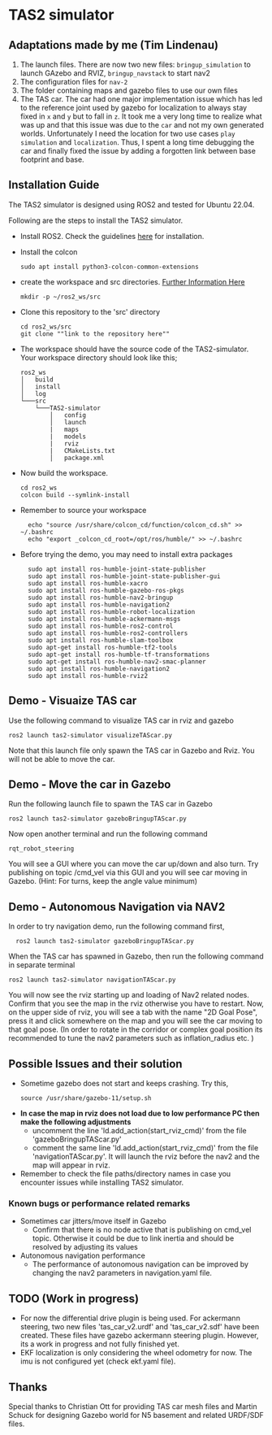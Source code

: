 # TAS2 simulator

## Adaptations made by me (Tim Lindenau)
1) The launch files. There are now two new files: `bringup_simulation` to launch GAzebo and RVIZ, `bringup_navstack` to start nav2
2) The configuration files for `nav-2`
3) The folder containing maps and gazebo files to use our own files
4) The TAS car. The car had one major implementation issue which has led to the reference joint used by gazebo for localization to always stay fixed in `x` and `y` but to fall in `z`. It took me a very long time to realize what was up and that this issue was due to the `car` and not my own generated worlds. Unfortunately I need the location for two use cases `play simulation` and `localization`. Thus, I spent a long time debugging the car and finally fixed the issue by adding a forgotten link between base footprint and base.
## Installation Guide
The TAS2 simulator is designed using ROS2 and tested for Ubuntu 22.04.

Following are the steps to install the TAS2 simulator.

- Install ROS2. Check the guidelines [here](https://docs.ros.org/en/humble/index.html) for installation. 
- Install the colcon
  ```
  sudo apt install python3-colcon-common-extensions 
  ```
- create the workspace and src directories. [Further Information Here](https://docs.ros.org/en/humble/Tutorials/Beginner-Client-Libraries/Colcon-Tutorial.html)
  ```
  mkdir -p ~/ros2_ws/src
  ```
- Clone this repository to the 'src' directory
  ```
  cd ros2_ws/src
  git clone ""link to the repository here""

  ```
- The workspace should have the source code of the TAS2-simulator. Your workspace directory should look like this;
  ```
  ros2_ws
  │   build
  │   install    
  │   log
  └───src
      └───TAS2-simulator
          │   config
          │   launch
          |   maps
          |   models
          |   rviz
          |   CMakeLists.txt
          │   package.xml
  ```
-  Now build the workspace.
    ```
    cd ros2_ws
    colcon build --symlink-install
    ```

- Remember to source your workspace
  ```
    echo "source /usr/share/colcon_cd/function/colcon_cd.sh" >> ~/.bashrc
    echo "export _colcon_cd_root=/opt/ros/humble/" >> ~/.bashrc
  ```
- Before trying the demo, you may need to install extra packages
  ```
    sudo apt install ros-humble-joint-state-publisher
    sudo apt install ros-humble-joint-state-publisher-gui
    sudo apt install ros-humble-xacro
    sudo apt install ros-humble-gazebo-ros-pkgs
    sudo apt install ros-humble-nav2-bringup
    sudo apt install ros-humble-navigation2
    sudo apt install ros-humble-robot-localization
    sudo apt install ros-humble-ackermann-msgs
    sudo apt install ros-humble-ros2-control
    sudo apt install ros-humble-ros2-controllers
    sudo apt install ros-humble-slam-toolbox
    sudo apt-get install ros-humble-tf2-tools 
    sudo apt-get install ros-humble-tf-transformations
    sudo apt-get install ros-humble-nav2-smac-planner
    sudo apt install ros-humble-navigation2
    sudo apt install ros-humble-rviz2  
   ```
## Demo - Visuaize TAS car 
Use the following command to visualize TAS car in rviz and gazebo
  ```
  ros2 launch tas2-simulator visualizeTAScar.py
  ```
Note that this launch file only spawn the TAS car in Gazebo and Rviz. You will not be able to move the car.

## Demo - Move the car in Gazebo
Run the following launch file to spawn the TAS car in Gazebo
  ```
  ros2 launch tas2-simulator gazeboBringupTAScar.py
  ```
Now open another terminal and run the following command
  ```
  rqt_robot_steering
  ```
You will see a GUI where you can move the car up/down and also turn. Try publishing on topic /cmd_vel via this GUI and you will see car moving in Gazebo. (Hint: For turns, keep the angle value minimum)

## Demo - Autonomous Navigation via NAV2
In order to try navigation demo, run the following command first,
```
  ros2 launch tas2-simulator gazeboBringupTAScar.py
  ```
When the TAS car has spawned in Gazebo, then run the following command in separate terminal
  ```
  ros2 launch tas2-simulator navigationTAScar.py
  ```
You will now see the rviz starting up and loading of Nav2 related nodes. 
Confirm that you see the map in the rviz otherwise you have to restart.
Now, on the upper side of rviz, you will see a tab with the name "2D Goal Pose", press it and click somewhere on the map and you will see the car moving to that goal pose. (In order to rotate in the corridor or complex goal position its recommended to tune the nav2 parameters such as inflation_radius etc. )

## Possible Issues and their solution
 - Sometime gazebo does not start and keeps crashing. Try this,
    ```
    source /usr/share/gazebo-11/setup.sh
    ```
 - **In case the map in rviz does not load due to low performance PC then make the following adjustments**
   - uncomment the line 'ld.add_action(start_rviz_cmd)' from the file 'gazeboBringupTAScar.py'
   - comment the same line 'ld.add_action(start_rviz_cmd)' from the file 'navigationTAScar.py'. It will launch the rviz before the nav2 and the map will appear in rviz.
 - Remember to check the file paths/directory names in case you encounter issues while installing TAS2 simulator. 

### Known bugs or performance related remarks
  - Sometimes car jitters/move itself in Gazebo
    - Confirm that there is no node active that is publishing on cmd_vel topic. Otherwise it could be due to link inertia and should be resolved by adjusting its values
  - Autonomous navigation performance
    - The performance of autonomous navigation can be improved by changing the nav2 parameters in navigation.yaml file.
## TODO (Work in progress)
- For now the differential drive plugin is being used. For ackermann steering, two new files 'tas_car_v2.urdf' and 'tas_car_v2.sdf' have been created. These files have gazebo ackermann steering plugin. However, its a work in progress and not fully finished yet.
- EKF localization is only considering the wheel odometry for now. The imu is not configured yet (check ekf.yaml file).
## Thanks
Special thanks to Christian Ott for providing TAS car mesh files and Martin Schuck for designing Gazebo world for N5 basement and related URDF/SDF files.
